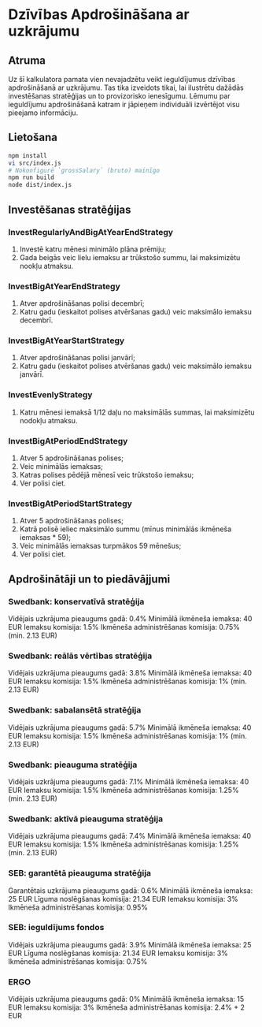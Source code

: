 # Dzīvības Apdrošināšana ar uzkrājumu

## Atruma
Uz šī kalkulatora pamata vien nevajadzētu veikt ieguldījumus dzīvības apdrošināšanā ar uzkrājumu. Tas tika izveidots tikai, lai ilustrētu dažādās investēšanas stratēģijas un to provizorisko ienesīgumu. Lēmumu par ieguldījumu apdrošināšanā katram ir jāpieņem individuāli izvērtējot visu pieejamo informāciju.

## Lietošana
```sh
npm install
vi src/index.js
# Nokonfigurē `grossSalary` (bruto) mainīgo
npm run build
node dist/index.js
```

## Investēšanas stratēģijas

### InvestRegularlyAndBigAtYearEndStrategy
1. Investē katru mēnesi minimālo plāna prēmiju;
2. Gada beigās veic lielu iemaksu ar trūkstošo summu, lai maksimizētu nookļu atmaksu.

### InvestBigAtYearEndStrategy
1. Atver apdrošināšanas polisi decembrī;
2. Katru gadu (ieskaitot polises atvēršanas gadu) veic maksimālo iemaksu decembrī.

### InvestBigAtYearStartStrategy
1. Atver apdrošināšanas polisi janvārī;
2. Katru gadu (ieskaitot polises atvēršanas gadu) veic maksimālo iemaksu janvārī.

### InvestEvenlyStrategy
1. Katru mēnesi iemaksā 1/12 daļu no maksimālās summas, lai maksimizētu nodokļu atmaksu.

### InvestBigAtPeriodEndStrategy
1. Atver 5 apdrošināšanas polises;
2. Veic minimālās iemaksas;
3. Katras polises pēdējā mēnesī veic trūkstošo iemaksu;
4. Ver polisi ciet.

### InvestBigAtPeriodStartStrategy
1. Atver 5 apdrošināšanas polises;
2. Katrā polisē ieliec maksimālo summu (mīnus minimālās ikmēneša iemaksas * 59);
3. Veic minimālās iemaksas turpmākos 59 mēnešus;
4. Ver polisi ciet.

## Apdrošinātāji un to piedāvājjumi
### Swedbank: konservatīvā stratēģija
Vidējais uzkrājuma pieaugums gadā: 0.4%
Minimālā ikmēneša iemaksa: 40 EUR
Iemaksu komisija: 1.5%
Ikmēneša administrēšanas komisija: 0.75% (min. 2.13 EUR)

### Swedbank: reālās vērtības stratēģija
Vidējais uzkrājuma pieaugums gadā: 3.8%
Minimālā ikmēneša iemaksa: 40 EUR
Iemaksu komisija: 1.5%
Ikmēneša administrēšanas komisija: 1% (min. 2.13 EUR)

### Swedbank: sabalansētā stratēģija
Vidējais uzkrājuma pieaugums gadā: 5.7%
Minimālā ikmēneša iemaksa: 40 EUR
Iemaksu komisija: 1.5%
Ikmēneša administrēšanas komisija: 1% (min. 2.13 EUR)

### Swedbank: pieauguma stratēģija
Vidējais uzkrājuma pieaugums gadā: 7.1%
Minimālā ikmēneša iemaksa: 40 EUR
Iemaksu komisija: 1.5%
Ikmēneša administrēšanas komisija: 1.25% (min. 2.13 EUR)

### Swedbank: aktīvā pieauguma stratēģija
Vidējais uzkrājuma pieaugums gadā: 7.4%
Minimālā ikmēneša iemaksa: 40 EUR
Iemaksu komisija: 1.5%
Ikmēneša administrēšanas komisija: 1.25% (min. 2.13 EUR)

### SEB: garantētā pieauguma stratēģija
Garantētais uzkrājuma pieaugums gadā: 0.6%
Minimālā ikmēneša iemaksa: 25 EUR
Līguma noslēgšanas komisija: 21.34 EUR
Iemaksu komisija: 3%
Ikmēneša administrēšanas komisija: 0.95%

### SEB: ieguldījums fondos
Vidējais uzkrājuma pieaugums gadā: 3.9%
Minimālā ikmēneša iemaksa: 25 EUR
Līguma noslēgšanas komisija: 21.34 EUR
Iemaksu komisija: 3%
Ikmēneša administrēšanas komisija: 0.75%

### ERGO
Vidējais uzkrājuma pieaugums gadā: 0%
Minimālā ikmēneša iemaksa: 15 EUR
Iemaksu komisija: 3%
Ikmēneša administrēšanas komisija: 2.4% + 2 EUR
